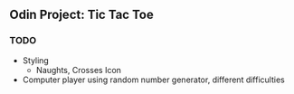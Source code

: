 ## Odin Project: Tic Tac Toe
### TODO
* Styling
  * Naughts, Crosses Icon
* Computer player using random number generator, different difficulties
